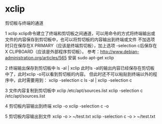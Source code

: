 # xclip
剪切板与终端的通道

1 xclip
xclip命令建立了终端和剪切板之间通道，可以用命令的方式将终端输出或文件的内容保存到剪切板中，也可以将剪切板的内容输出到终端或文件
不加选项时只在保存在X PRIMARY（应该是终端剪切板），加上选项 -selection c后保存在 X CLIPBOARD（应该是外部程序剪切板）。
参考：http://www.debian-administration.org/articles/565
安装 sudo apt-get xclip

2 终端输出保存到剪切板中
ls -al | xclip
此时ls -al的输出内容已经保存在剪切板中了，此时xclip -o可以看到剪切板的内容。
但此时还不可以粘贴到终端以外的程序中，此时需要用到： xclip -selection c 
ls -al | xclip -selection c

3 文件内容复制到剪切板中
xclip /etc/apt/sources.list
xclip -selection c /etc/apt/sources.list

4 剪切板内容输出到终端
xclip -o
xclip -selection c -o

5 剪切板内容输出到文件
xclip -o > ~/test.txt
xclip -selection c -o > ~/test.txt
